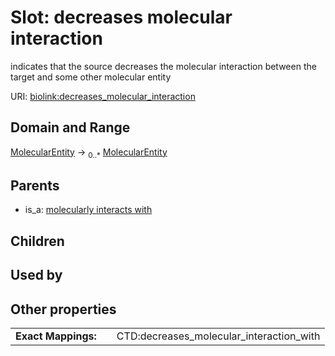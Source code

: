 
# Slot: decreases molecular interaction


indicates that the source decreases the molecular interaction between the target and some other molecular entity

URI: [biolink:decreases_molecular_interaction](https://w3id.org/biolink/vocab/decreases_molecular_interaction)


## Domain and Range

[MolecularEntity](MolecularEntity.md) &#8594;  <sub>0..\*</sub> [MolecularEntity](MolecularEntity.md)

## Parents

 *  is_a: [molecularly interacts with](molecularly_interacts_with.md)

## Children


## Used by


## Other properties

|  |  |  |
| --- | --- | --- |
| **Exact Mappings:** | | CTD:decreases_molecular_interaction_with |

